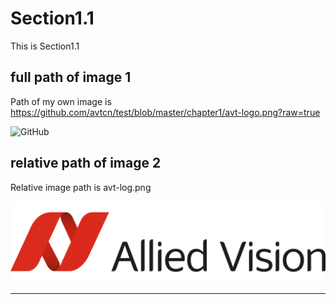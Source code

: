 # Section1.1

This is Section1.1

## full path of image 1
Path of my own image is https://github.com/avtcn/test/blob/master/chapter1/avt-logo.png?raw=true   

![GitHub](https://github.com/avtcn/test/blob/master/chapter1/avt-logo.png?raw=true "GitHub,Social Coding")



## relative path of image 2
Relative image path is avt-log.png  

![GitHub](avt-logo.png "GitHub,Social Coding")

---











